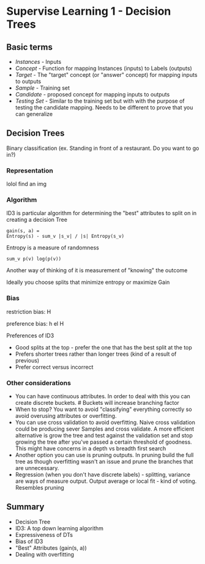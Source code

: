 # Supervise Learning 1 - Decision Trees

## Basic terms
- *Instances* - Inputs
- *Concept* - Function for mapping Instances (inputs) to Labels (outputs)
- *Target* - The "target" concept (or "answer" concept) for mapping inputs to outputs
- *Sample* - Training set
- *Candidate* - proposed concept for mapping inputs to outputs
- *Testing Set* - Similar to the training set but with with the purpose of testing the candidate mapping. Needs to be different to prove that you can generalize

## Decision Trees
Binary classification (ex. Standing in front of a restaurant. Do you want to go in?)

### Representation 
lolol find an img

### Algorithm
ID3 is particular algorithm for determining the "best" attributes to split on in creating a decision Tree

```
gain(s, a) = 
Entropy(s) - sum_v |s_v| / |s| Entropy(s_v)
```

Entropy is a measure of randomness


```
sum_v p(v) log(p(v))
```

Another way of thinking of it is measurement of "knowing" the outcome

Ideally you choose splits that minimize entropy or maximize Gain


### Bias

restriction bias: H

preference bias: h el H

Preferences of ID3
- Good splits at the top - prefer the one that has the best split at the top
- Prefers shorter trees rather than longer trees (kind of a result of previous)
- Prefer correct versus incorrect

### Other considerations
- You can have continuous attributes. In order to deal with this you can create discrete buckets. # Buckets will increase branching factor
- When to stop? You want to avoid "classifying" everything correctly so avoid overusing attributes or overfitting. 
- You can use cross validation to avoid overfitting. Naive cross validation could be producing sever Samples and cross validate. A more efficient alternative is grow the tree and test against the validation set and stop growing the tree after you've passed a certain threshold of goodness. This might have concerns in a depth vs breadth first search
- Another option you can use is pruning outputs. In pruning build the full tree as though overfitting wasn't an issue and prune the branches that are unnecessary.
- Regression (when you don't have discrete labels) - splitting, variance are ways of measure output. Output average or local fit - kind of voting. Resembles pruning

## Summary
- Decision Tree
- ID3: A top down learning algorithm
- Expressiveness of DTs
- Bias of ID3
- "Best" Attributes (gain(s, a))
- Dealing with overfitting